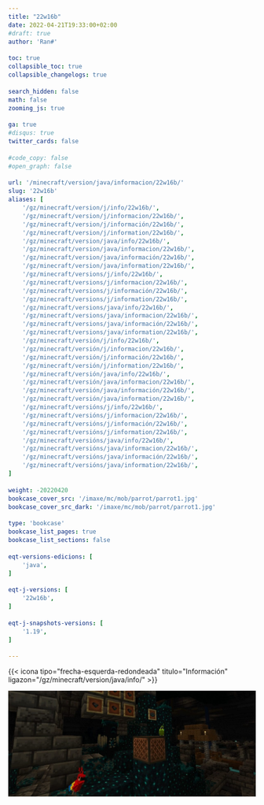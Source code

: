 ```yaml
---
title: "22w16b"
date: 2022-04-21T19:33:00+02:00
#draft: true
author: 'Ran#'

toc: true
collapsible_toc: true
collapsible_changelogs: true

search_hidden: false
math: false
zooming_js: true

ga: true
#disqus: true
twitter_cards: false

#code_copy: false
#open_graph: false

url: '/minecraft/version/java/informacion/22w16b/'
slug: '22w16b'
aliases: [
    '/gz/minecraft/version/j/info/22w16b/',
    '/gz/minecraft/version/j/informacion/22w16b/',
    '/gz/minecraft/version/j/información/22w16b/',
    '/gz/minecraft/version/j/information/22w16b/',
    '/gz/minecraft/version/java/info/22w16b/',
    '/gz/minecraft/version/java/informacion/22w16b/',
    '/gz/minecraft/version/java/información/22w16b/',
    '/gz/minecraft/version/java/information/22w16b/',
    '/gz/minecraft/versions/j/info/22w16b/',
    '/gz/minecraft/versions/j/informacion/22w16b/',
    '/gz/minecraft/versions/j/información/22w16b/',
    '/gz/minecraft/versions/j/information/22w16b/',
    '/gz/minecraft/versions/java/info/22w16b/',
    '/gz/minecraft/versions/java/informacion/22w16b/',
    '/gz/minecraft/versions/java/información/22w16b/',
    '/gz/minecraft/versions/java/information/22w16b/',
    '/gz/minecraft/versión/j/info/22w16b/',
    '/gz/minecraft/versión/j/informacion/22w16b/',
    '/gz/minecraft/versión/j/información/22w16b/',
    '/gz/minecraft/versión/j/information/22w16b/',
    '/gz/minecraft/versión/java/info/22w16b/',
    '/gz/minecraft/versión/java/informacion/22w16b/',
    '/gz/minecraft/versión/java/información/22w16b/',
    '/gz/minecraft/versión/java/information/22w16b/',
    '/gz/minecraft/versións/j/info/22w16b/',
    '/gz/minecraft/versións/j/informacion/22w16b/',
    '/gz/minecraft/versións/j/información/22w16b/',
    '/gz/minecraft/versións/j/information/22w16b/',
    '/gz/minecraft/versións/java/info/22w16b/',
    '/gz/minecraft/versións/java/informacion/22w16b/',
    '/gz/minecraft/versións/java/información/22w16b/',
    '/gz/minecraft/versións/java/information/22w16b/',
]

weight: -20220420
bookcase_cover_src: '/imaxe/mc/mob/parrot/parrot1.jpg'
bookcase_cover_src_dark: '/imaxe/mc/mob/parrot/parrot1.jpg'

type: 'bookcase'
bookcase_list_pages: true
bookcase_list_sections: false

eqt-versions-edicions: [
    'java',
]

eqt-j-versions: [
    '22w16b',
]

eqt-j-snapshots-versions: [
    '1.19',
]

---
```


{{< icona tipo="frecha-esquerda-redondeada" titulo="Información" ligazon="/gz/minecraft/version/java/info/" >}}

<img title="22w16b" alt="22w16b" src="/imaxe/mc/mob/parrot/parrot1.jpg">
